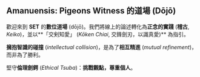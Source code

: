## Amanuensis: Pigeons Witness 的道場 (Dōjō)

歡迎來到 **SET** 的**數位道場** (dōjō)。我們將線上的論述轉化為**正念的實踐** (**稽古**, *Keiko*)，並以**「交剣知愛」 (*Kōken Chiai*, 交鋒劍刃，以識真愛)** 為指引。

**擁抱智識的碰撞** (*intellectual collision*)，是為了**相互精進** (*mutual refinement*)，而非為了勝利。

堅守**倫理劍鍔** (*Ethical Tsuba*)：**挑戰觀點，尊重個人**。
